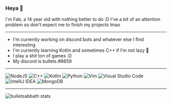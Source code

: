 ### Heya 👋

I'm Fab, a 14 year old with nothing better to do :D
I've a bit of an attention problem so don't expect me to finish my projects lmao

-----------------

- I'm currently working on discord bots and whatever else I find interesting
- I'm currently learning Kotlin and sometimes C++ if I'm not lazy 👀
- I play a shit ton of games :D
- My discord is bullets.#8659

-----------------

<img alt="NodeJS" src="https://img.shields.io/badge/node.js-%2343853D.svg?&style=for-the-badge&logo=node.js&logoColor=white"/>
<img alt="C++" src="https://img.shields.io/badge/c++-%2300599C.svg?&style=for-the-badge&logo=c%2B%2B&ogoColor=white"/>
<img alt="Kotlin" src="https://img.shields.io/badge/kotlin-%230095D5.svg?&style=for-the-badge&logo=kotlin&logoColor=white"/>
<img alt="Python" src="https://img.shields.io/badge/python-%2314354C.svg?&style=for-the-badge&logo=python&logoColor=white"/>

<img alt="Vim" src="https://img.shields.io/badge/VIM-%2311AB00.svg?&style=for-the-badge&logo=vim&logoColor=white"/>
<img alt="Visual Studio Code" src="https://img.shields.io/badge/VisualStudioCode-0078d7.svg?&style=for-the-badge&logo=visual-studio-code&logoColor=white"/>
<img alt="IntelliJ IDEA" src="https://img.shields.io/badge/IntelliJIDEA-000000.svg?&style=for-the-badge&logo=intellij-idea&logoColor=white"/>
<img alt="MongoDB" src ="https://img.shields.io/badge/MongoDB-%234ea94b.svg?&style=for-the-badge&logo=mongodb&logoColor=white"/>

-----------------

![bulletsabbath stats](https://github-readme-stats.vercel.app/api?username=bulletsabbath&theme=dark&show_icons=true)
